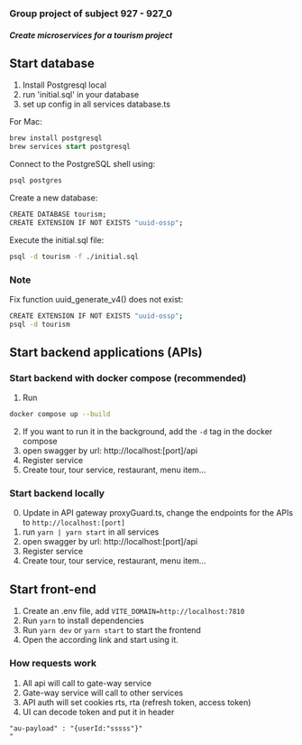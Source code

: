### Group project of subject 927 - 927_0
##### Create microservices for a tourism project
## Start database
1. Install Postgresql local
2. run 'initial.sql' in your database
3. set up config in all services database.ts

For Mac:
```sql
brew install postgresql
brew services start postgresql
```
Connect to the PostgreSQL shell using: 
```bash
psql postgres
```

Create a new database: 

```bash
CREATE DATABASE tourism;
CREATE EXTENSION IF NOT EXISTS "uuid-ossp";
```

Execute the initial.sql file:
```bash
psql -d tourism -f ./initial.sql
```

### Note
Fix function uuid_generate_v4() does not exist: 
```bash
CREATE EXTENSION IF NOT EXISTS "uuid-ossp";
psql -d tourism
```

## Start backend applications (APIs)

### Start backend with docker compose (recommended)
1. Run
```bash
docker compose up --build
```
2. If you want to run it in the background, add the `-d` tag in the docker compose
3. open swagger by url: http://localhost:[port]/api
4. Register service
5. Create tour, tour service, restaurant, menu item...

### Start backend locally
0. Update in API gateway proxyGuard.ts, change the endpoints for the APIs to  `http://localhost:[port]`
1. run `yarn | yarn start` in all services
3. open swagger by url: http://localhost:[port]/api
4. Register service
5. Create tour, tour service, restaurant, menu item...

## Start front-end
1. Create an .env file, add `VITE_DOMAIN=http://localhost:7810`
2. Run `yarn` to install dependencies
3. Run `yarn dev` or `yarn start` to start the frontend
4. Open the according link and start using it.

### How requests work
1. All api will call to gate-way service
2. Gate-way service will call to other services
3. API auth will set cookies rts, rta (refresh token, access token)
4. UI can decode token and put it in header 
```commandline
"au-payload" : "{userId:"sssss"}"
"
```
